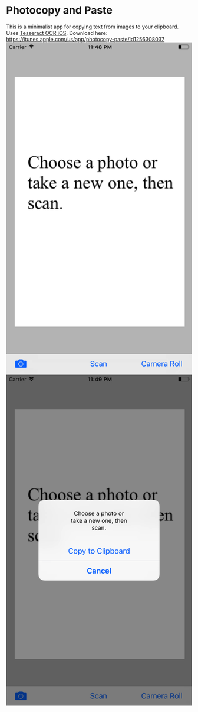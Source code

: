 # Photocopy and Paste
This is a minimalist app for copying text from images to your clipboard. Uses [Tesseract OCR iOS](https://github.com/gali8/Tesseract-OCR-iOS). Download here: https://itunes.apple.com/us/app/photocopy-paste/id1256308037
![](https://github.com/andrewlott/laughing-bassoon/blob/master/Screenshots/Simulator%20Screen%20Shot%20Jul%205,%202017,%2011.49.00%20PM.png?raw=true)
![](https://github.com/andrewlott/laughing-bassoon/blob/master/Screenshots/Simulator%20Screen%20Shot%20Jul%205,%202017,%2011.49.08%20PM.png?raw=true)
